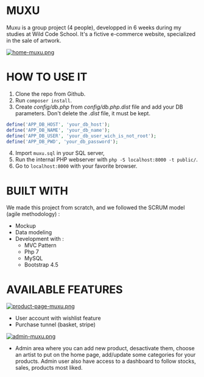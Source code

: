 # MUXU 

Muxu is a group project (4 people), developped in 6 weeks during my studies at Wild Code School. 
It's a fictive e-commerce website, specialized in the sale of artwork.

[![home-muxu.png](https://i.postimg.cc/Hn9vXfpg/home-muxu.png)](https://postimg.cc/JHtQWYD6)

# HOW TO USE IT

1. Clone the repo from Github.
2. Run `composer install`.
3. Create *config/db.php* from *config/db.php.dist* file and add your DB parameters. Don't delete the *.dist* file, it must be kept.
```php
define('APP_DB_HOST', 'your_db_host');
define('APP_DB_NAME', 'your_db_name');
define('APP_DB_USER', 'your_db_user_wich_is_not_root');
define('APP_DB_PWD', 'your_db_password');
```
4. Import `muxu.sql` in your SQL server,
5. Run the internal PHP webserver with `php -S localhost:8000 -t public/`.
6. Go to `localhost:8000` with your favorite browser.

# BUILT WITH

We made this project from scratch, and we followed the SCRUM model (agile methodology) : 
* Mockup 
* Data modeling
* Development with :
    * MVC Pattern
    * Php 7
    * MySQL
    * Bootstrap 4.5

# AVAILABLE FEATURES

[![product-page-muxu.png](https://i.postimg.cc/J7TMfgNg/product-page-muxu.png)](https://postimg.cc/Hj7q56P4)

* User account with wishlist feature
* Purchase tunnel (basket, stripe)

[![admin-muxu.png](https://i.postimg.cc/dt5MkTHx/admin-muxu.png)](https://postimg.cc/LngQGhMt)

* Admin area where you can add new product, desactivate them, choose an artist to 
put on the home page, add/update some categories for your products. Admin user also have access to a dashboard to follow stocks, sales, products most liked.
